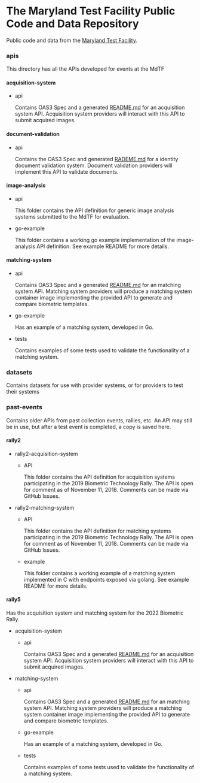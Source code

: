 # The Maryland Test Facility Public Code and Data Repository

Public code and data from the [Maryland Test Facility](https://mdtf.org).

### apis
This directory has all the APIs developed for events at the MdTF

#### acquisition-system
* api

  Contains OAS3 Spec and a generated [README.md](apis/acquisition-system/api/README.md) for an acquisition system API. Acquisition system providers will interact with this API to submit acquired images.

#### document-validation
* api

    Contains the OAS3 Spec and generated [RADEME.md](apis/document-validation/api/README.md) for a identity document validation system. Document validation providers will implement this API to validate documents. 
#### image-analysis
* api

    This folder contains the API definition for generic image analysis systems submitted to the MdTF for evaluation.

* go-example

    This folder contains a working go example implementation of the image-analysis API definition. See example README for more details.

#### matching-system
   * api

        Contains OAS3 Spec and a generated [README.md](apis/matching-system/api/README.md) for an matching system API. Matching system providers will produce a matching system container image implementing the provided API to generate and compare biometric templates.
   * go-example

        Has an example of a matching system, developed in Go.
   * tests

       Contains examples of some tests used to validate the functionality of a matching system.

### datasets

Contains datasets for use with provider systems, or for providers to test their systems

### past-events

Contains older APIs from past collection events, rallies, etc. An API may still be in use, but after a test event is completed, a copy is saved here.

#### rally2
* rally2-acquisition-system
  * API
  
      This folder contains the API definition for acquisition systems participating in the 2019 Biometric Technology Rally. The API is open for comment as of November 11, 2018. Comments can be made via GitHub Issues.
* rally2-matching-system

  * API

      This folder contains the API definition for matching systems participating in the 2019 Biometric Technology Rally. The API is open for comment as of November 11, 2018. Comments can be made via GitHub Issues.

  * example

      This folder contains a working example of a matching system implemented in C with endpoints exposed via golang. See example README for more details.
#### rally5
Has the acquisition system and matching system for the 2022 Biometric Rally.
* acquisition-system
    * api

        Contains OAS3 Spec and a generated [README.md](apis/acquisition-system/api/README.md) for an acquisition system API. Acquisition system providers will interact with this API to submit acquired images.
* matching-system
  * api

    Contains OAS3 Spec and a generated [README.md](apis/matching-system/api/README.md) for an matching system API. Matching system providers will produce a matching system container image implementing the provided API to generate and compare biometric templates.
  * go-example

    Has an example of a matching system, developed in Go.
  * tests

    Contains examples of some tests used to validate the functionality of a matching system.
   